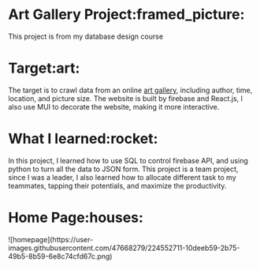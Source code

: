 <h1 >Art Gallery Project:framed_picture:</h1>

This project is from my database design course

<h1 >Target:art:</h1>

The target is to crawl data from an online [art gallery](https://www.ss.net.tw/), including author, time, location, and picture size. The website is built by firebase and React.js, I also use MUI to decorate the website, making it more interactive. 

<h1 >What I learned:rocket:</h1>

In this project, I learned how to use SQL to control firebase API, and using python to turn all the data to JSON form. This project is a team project, since I was a leader, I also learned how to allocate different task to my teammates, tapping their potentials, and  maximize the productivity.

<h1 >Home Page:houses:</h1>
![homepage](https://user-images.githubusercontent.com/47668279/224552711-10deeb59-2b75-49b5-8b59-6e8c74cfd67c.png)

